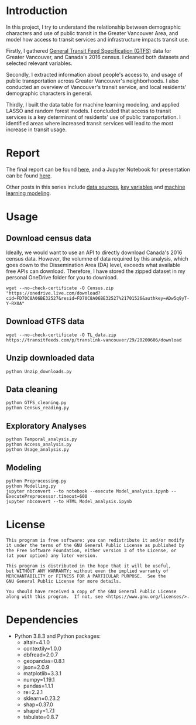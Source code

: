 # Introduction

In this project, I try to understand the relationship between demographic characters and use of public transit in the Greater Vancouver Area, and model how access to transit services and infrastructure impacts transit use.

Firstly, I gathered [General Transit Feed Specification (GTFS)](https://gtfs.org/) data for Greater Vancouver, and Canada's 2016 census. I cleaned both datasets and selected relevant variables.

Secondly, I extracted information about people's access to, and usage of public transportation across Greater Vancouver's neighborhoods. I also conducted an overview of Vancouver's transit service, and local residents' demographic characters in general.

Thirdly, I built the data table for machine learning modeling, and applied LASSO and random forest models. I concluded that access to transit services is a key determinant of residents' use of public transportation. I identified areas where increased transit services will lead to the most increase in transit usage.

# Report

The final report can be found [here](https://zibowangkangyu.github.io/Vancouver_transit4/), and a Jupyter Notebook for presentation can be found [here](https://nbviewer.jupyter.org/github/ZIBOWANGKANGYU/Vancouver_transit/blob/master/Model_analysis.ipynb). 

Other posts in this series include [data sources](https://zibowangkangyu.github.io/Vancouver_transit1/), [key variables](https://zibowangkangyu.github.io/Vancouver_transit2/) and [machine learning modeling](https://zibowangkangyu.github.io/Vancouver_transit3/). 

# Usage

## Download census data

Ideally, we would want to use an API to directly download Canada's 2016 census data. However, the volumne of data required by this analysis, which goes down to the Dissemination Area (DA) level, exceeds what available free APIs can download. Therefore, I have stored the zipped dataset in my personal OneDrive folder for you to download. 

    wget --no-check-certificate -O Census.zip "https://onedrive.live.com/download?cid=FD70C8A06BE32527&resid=FD70C8A06BE32527%21701526&authkey=ADw5q9yT-Y-RX0A"

## Download GTFS data

    wget --no-check-certificate -O TL_data.zip https://transitfeeds.com/p/translink-vancouver/29/20200606/download    

## Unzip downloaded data

    python Unzip_downloads.py

## Data cleaning

    python GTFS_cleaning.py
    python Census_reading.py

## Exploratory Analyses

    python Temporal_analysis.py
    python Access_analysis.py
    python Usage_analysis.py

## Modeling

    python Preprocessing.py
    python Modelling.py
    jupyter nbconvert --to notebook --execute Model_analysis.ipynb --ExecutePreprocessor.timeout=600
    jupyter nbconvert --to HTML Model_analysis.ipynb

# License

    This program is free software: you can redistribute it and/or modify
    it under the terms of the GNU General Public License as published by
    the Free Software Foundation, either version 3 of the License, or
    (at your option) any later version.

    This program is distributed in the hope that it will be useful,
    but WITHOUT ANY WARRANTY; without even the implied warranty of
    MERCHANTABILITY or FITNESS FOR A PARTICULAR PURPOSE.  See the
    GNU General Public License for more details.

    You should have received a copy of the GNU General Public License
    along with this program.  If not, see <https://www.gnu.org/licenses/>.
    
# Dependencies

  - Python 3.8.3 and Python packages:
      - altair=4.1.0
      - contextily=1.0.0
      - dbfread=2.0.7
      - geopandas=0.8.1
      - json=2.0.9
      - matplotlib=3.3.1
      - numpy=1.19.1
      - pandas=1.1.1
      - re=2.2.1
      - sklearn=0.23.2
      - shap=0.37.0
      - shapely=1.7.1
      - tabulate=0.8.7